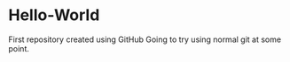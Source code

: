 Hello-World
===========

First repository created using GitHub
Going to try using normal git at some point.
